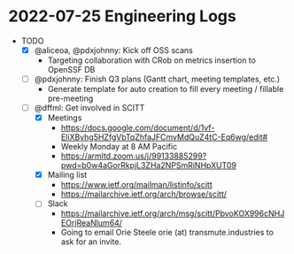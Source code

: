 # 2022-07-25 Engineering Logs

- TODO
  - [x] @aliceoa, @pdxjohnny: Kick off OSS scans
    - Targeting collaboration with CRob on metrics insertion to OpenSSF DB
  - [ ] @pdxjohnny: Finish Q3 plans (Gantt chart, meeting templates, etc.)
    - Generate template for auto creation to fill every meeting / fillable pre-meeting
  - [ ] @dffml: Get involved in SCITT
    - [x] Meetings
      - https://docs.google.com/document/d/1vf-EliXByhg5HZfgVbTqZhfaJFCmvMdQuZ4tC-Eq6wg/edit#
      - Weekly Monday at 8 AM Pacific
      - https://armltd.zoom.us/j/99133885299?pwd=b0w4aGorRkpjL3ZHa2NPSmRiNHpXUT09
    - [x] Mailing list
      - https://www.ietf.org/mailman/listinfo/scitt
      - https://mailarchive.ietf.org/arch/browse/scitt/
    - [ ] Slack
      - https://mailarchive.ietf.org/arch/msg/scitt/PbvoKOX996cNHJEOrjReaNlum64/
      - Going to email Orie Steele orie (at) transmute.industries to ask for an invite.